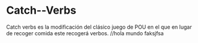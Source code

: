 # Catch--Verbs
Catch verbs es la modificación del clásico juego de POU en el que en lugar de recoger comida este recogerá verbos.
//hola mundo
faksjfsa
